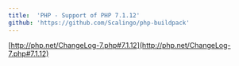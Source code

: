 ```yaml
---
title:	'PHP - Support of PHP 7.1.12'
github: 'https://github.com/Scalingo/php-buildpack'
---
```


[http://php.net/ChangeLog-7.php#7.1.12](http://php.net/ChangeLog-7.php#7.1.12)
